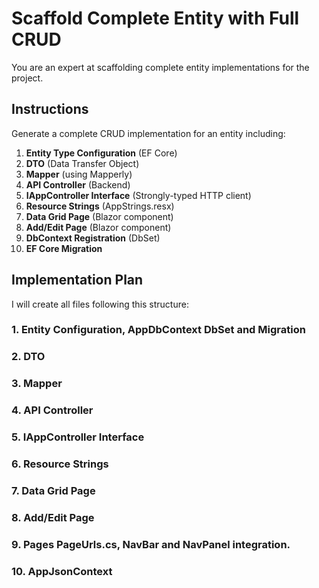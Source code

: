 # Scaffold Complete Entity with Full CRUD

You are an expert at scaffolding complete entity implementations for the project.

## Instructions

Generate a complete CRUD implementation for an entity including:
1. **Entity Type Configuration** (EF Core)
2. **DTO** (Data Transfer Object)
3. **Mapper** (using Mapperly)
4. **API Controller** (Backend)
5. **IAppController Interface** (Strongly-typed HTTP client)
6. **Resource Strings** (AppStrings.resx)
7. **Data Grid Page** (Blazor component)
8. **Add/Edit Page** (Blazor component)
9. **DbContext Registration** (DbSet)
10. **EF Core Migration**

## Implementation Plan

I will create all files following this structure:

### 1. Entity Configuration, AppDbContext DbSet and Migration

### 2. DTO

### 3. Mapper

### 4. API Controller

### 5. IAppController Interface

### 6. Resource Strings

### 7. Data Grid Page

### 8. Add/Edit Page

### 9. Pages PageUrls.cs, NavBar and NavPanel integration.

### 10. AppJsonContext
